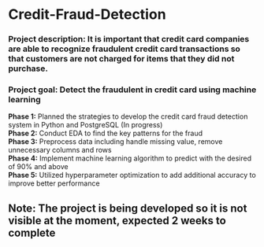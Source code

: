 # Credit-Fraud-Detection
### Project description: It is important that credit card companies are able to recognize fraudulent credit card transactions so that customers are not charged for items that they did not purchase.
### Project goal: Detect the fraudulent in credit card using machine learning

<strong>Phase 1:</strong> Planned the strategies to develop the credit card fraud detection system in Python and PostgreSQL (In progress) </br> 
<strong>Phase 2:</strong> Conduct EDA to find the key patterns for the fraud </br> 
<strong>Phase 3:</strong> Preprocess data including handle missing value, remove unnecessary columns and rows </br> 
<strong>Phase 4:</strong> Implement machine learning algorithm to predict with the desired of 90% and above </br> 
<strong>Phase 5:</strong> Utilized hyperparameter optimization to add additional accuracy to improve better performance </br> 


<h2>Note: The project is being developed so it is not visible at the moment, expected 2 weeks to complete</h2>
